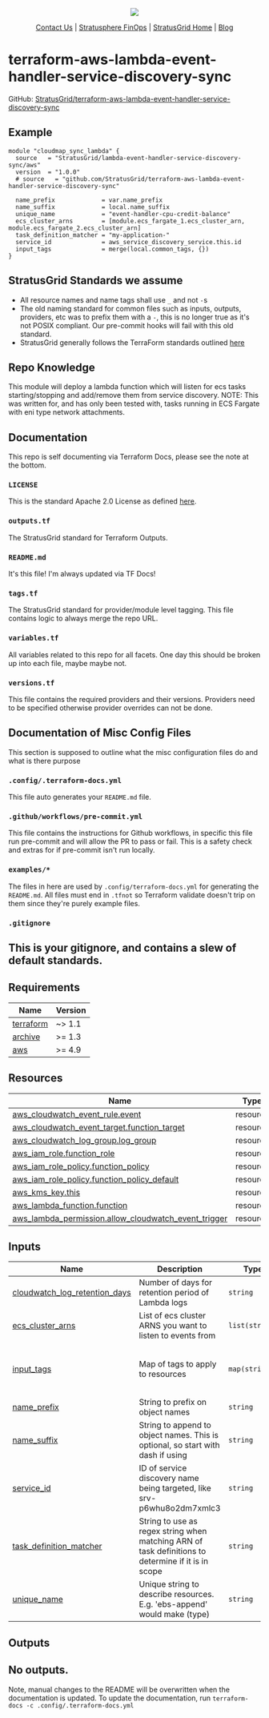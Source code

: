 <!-- BEGIN_TF_DOCS -->
<p align="center">
  <img src="https://github.com/StratusGrid/terraform-readme-template/blob/main/header/stratusgrid-logo-smaller.jpg?raw=true" />
  <p align="center">
    <a href="https://stratusgrid.com/book-a-consultation">Contact Us</a> |
    <a href="https://stratusgrid.com/cloud-cost-optimization-dashboard">Stratusphere FinOps</a> |
    <a href="https://stratusgrid.com">StratusGrid Home</a> |
    <a href="https://stratusgrid.com/blog">Blog</a>
  </p>
</p>

# terraform-aws-lambda-event-handler-service-discovery-sync
GitHub: [StratusGrid/terraform-aws-lambda-event-handler-service-discovery-sync](https://github.com/StratusGrid/terraform-aws-lambda-event-handler-service-discovery-sync)
## Example
```hcl
module "cloudmap_sync_lambda" {
  source   = "StratusGrid/lambda-event-handler-service-discovery-sync/aws"
  version  = "1.0.0"
  # source   = "github.com/StratusGrid/terraform-aws-lambda-event-handler-service-discovery-sync"

  name_prefix             = var.name_prefix
  name_suffix             = local.name_suffix
  unique_name             = "event-handler-cpu-credit-balance"
  ecs_cluster_arns        = [module.ecs_fargate_1.ecs_cluster_arn, module.ecs_fargate_2.ecs_cluster_arn]
  task_definition_matcher = "my-application-"
  service_id              = aws_service_discovery_service.this.id
  input_tags              = merge(local.common_tags, {})
}
```
## StratusGrid Standards we assume
- All resource names and name tags shall use `_` and not `-`s
- The old naming standard for common files such as inputs, outputs, providers, etc was to prefix them with a `-`, this is no longer true as it's not POSIX compliant. Our pre-commit hooks will fail with this old standard.
- StratusGrid generally follows the TerraForm standards outlined [here](https://www.terraform-best-practices.com/naming)
## Repo Knowledge
This module will deploy a lambda function which will listen for ecs tasks starting/stopping and add/remove them from service discovery.
NOTE: This was written for, and has only been tested with, tasks running in ECS Fargate with eni type network attachments.
## Documentation
This repo is self documenting via Terraform Docs, please see the note at the bottom.
### `LICENSE`
This is the standard Apache 2.0 License as defined [here](https://stratusgrid.atlassian.net/wiki/spaces/TK/pages/2121728017/StratusGrid+Terraform+Module+Requirements).
### `outputs.tf`
The StratusGrid standard for Terraform Outputs.
### `README.md`
It's this file! I'm always updated via TF Docs!
### `tags.tf`
The StratusGrid standard for provider/module level tagging. This file contains logic to always merge the repo URL.
### `variables.tf`
All variables related to this repo for all facets.
One day this should be broken up into each file, maybe maybe not.
### `versions.tf`
This file contains the required providers and their versions. Providers need to be specified otherwise provider overrides can not be done.
## Documentation of Misc Config Files
This section is supposed to outline what the misc configuration files do and what is there purpose
### `.config/.terraform-docs.yml`
This file auto generates your `README.md` file.
### `.github/workflows/pre-commit.yml`
This file contains the instructions for Github workflows, in specific this file run pre-commit and will allow the PR to pass or fail. This is a safety check and extras for if pre-commit isn't run locally.
### `examples/*`
The files in here are used by `.config/terraform-docs.yml` for generating the `README.md`. All files must end in `.tfnot` so Terraform validate doesn't trip on them since they're purely example files.
### `.gitignore`
This is your gitignore, and contains a slew of default standards.
---
## Requirements

| Name | Version |
|------|---------|
| <a name="requirement_terraform"></a> [terraform](#requirement\_terraform) | ~> 1.1 |
| <a name="requirement_archive"></a> [archive](#requirement\_archive) | >= 1.3 |
| <a name="requirement_aws"></a> [aws](#requirement\_aws) | >= 4.9 |
## Resources

| Name | Type |
|------|------|
| [aws_cloudwatch_event_rule.event](https://registry.terraform.io/providers/hashicorp/aws/latest/docs/resources/cloudwatch_event_rule) | resource |
| [aws_cloudwatch_event_target.function_target](https://registry.terraform.io/providers/hashicorp/aws/latest/docs/resources/cloudwatch_event_target) | resource |
| [aws_cloudwatch_log_group.log_group](https://registry.terraform.io/providers/hashicorp/aws/latest/docs/resources/cloudwatch_log_group) | resource |
| [aws_iam_role.function_role](https://registry.terraform.io/providers/hashicorp/aws/latest/docs/resources/iam_role) | resource |
| [aws_iam_role_policy.function_policy](https://registry.terraform.io/providers/hashicorp/aws/latest/docs/resources/iam_role_policy) | resource |
| [aws_iam_role_policy.function_policy_default](https://registry.terraform.io/providers/hashicorp/aws/latest/docs/resources/iam_role_policy) | resource |
| [aws_kms_key.this](https://registry.terraform.io/providers/hashicorp/aws/latest/docs/resources/kms_key) | resource |
| [aws_lambda_function.function](https://registry.terraform.io/providers/hashicorp/aws/latest/docs/resources/lambda_function) | resource |
| [aws_lambda_permission.allow_cloudwatch_event_trigger](https://registry.terraform.io/providers/hashicorp/aws/latest/docs/resources/lambda_permission) | resource |
## Inputs

| Name | Description | Type | Default | Required |
|------|-------------|------|---------|:--------:|
| <a name="input_cloudwatch_log_retention_days"></a> [cloudwatch\_log\_retention\_days](#input\_cloudwatch\_log\_retention\_days) | Number of days for retention period of Lambda logs | `string` | `"30"` | no |
| <a name="input_ecs_cluster_arns"></a> [ecs\_cluster\_arns](#input\_ecs\_cluster\_arns) | List of ecs cluster ARNS you want to listen to events from | `list(string)` | n/a | yes |
| <a name="input_input_tags"></a> [input\_tags](#input\_input\_tags) | Map of tags to apply to resources | `map(string)` | <pre>{<br>  "Developer": "StratusGrid",<br>  "Provisioner": "Terraform"<br>}</pre> | no |
| <a name="input_name_prefix"></a> [name\_prefix](#input\_name\_prefix) | String to prefix on object names | `string` | `""` | no |
| <a name="input_name_suffix"></a> [name\_suffix](#input\_name\_suffix) | String to append to object names. This is optional, so start with dash if using | `string` | `""` | no |
| <a name="input_service_id"></a> [service\_id](#input\_service\_id) | ID of service discovery name being targeted, like srv-p6whu8o2dm7xmlc3 | `string` | n/a | yes |
| <a name="input_task_definition_matcher"></a> [task\_definition\_matcher](#input\_task\_definition\_matcher) | String to use as regex string when matching ARN of task definitions to determine if it is in scope | `string` | n/a | yes |
| <a name="input_unique_name"></a> [unique\_name](#input\_unique\_name) | Unique string to describe resources. E.g. 'ebs-append' would make <prefix><name>(type)<suffix> | `string` | n/a | yes |
## Outputs

No outputs.
---
Note, manual changes to the README will be overwritten when the documentation is updated. To update the documentation, run `terraform-docs -c .config/.terraform-docs.yml`
<!-- END_TF_DOCS -->